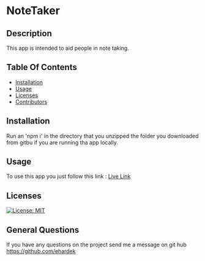 
  
  
  # NoteTaker 

  ## Description
  This app is intended to aid people in note taking. 


  ## Table Of Contents
  * [Installation](#installation)
  * [Usage](#usage)
  * [Licenses](#licenses)
  * [Contributors](#contributors)

  ## Installation 
  Run an 'npm i' in the directory that you unzipped the folder you downloaded from gitbu if you are running tha app locally.
  ## Usage 
  To use this app you just follow this link : 
  [Live Link](https://ehch-note-taker.herokuapp.com/)

  ## Licenses
  [![License: MIT](https://img.shields.io/badge/License-MIT-yellow.svg)](https://opensource.org/licenses/MIT)
  
  ## General Questions
  If you have any questions on the project send me a message on git hub
  https://github.com/ehardek   
